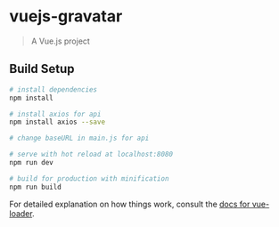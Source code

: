 # vuejs-gravatar

> A Vue.js project

## Build Setup

``` bash
# install dependencies
npm install

# install axios for api
npm install axios --save

# change baseURL in main.js for api

# serve with hot reload at localhost:8080
npm run dev

# build for production with minification
npm run build
```

For detailed explanation on how things work, consult the [docs for vue-loader](http://vuejs.github.io/vue-loader).
